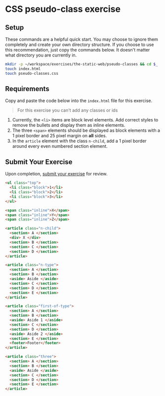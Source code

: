# CSS pseudo-class exercise

## Setup

These commands are a helpful quick start. You may choose to ignore them completely and create your own directory structure. If you choose to use this recommendation, just copy the commands below. It doesn't matter what directory you are currently in.

```bash
mkdir -p ~/workspace/exercises/the-static-web/pseudo-classes && cd $_
touch index.html
touch pseudo-classes.css
```

## Requirements

Copy and paste the code below into the `index.html` file for this exercise.

> For this exercise you can't add any classes or ids

1. Currently, the `<li>` items are block level elements. Add correct styles to remove the bullets and display them as inline elements.
1. The three `<span>` elements should be displayed as block elements with a 1 pixel border and 25 pixel margin on **all** sides.
1. In the `article` element with the class `n-child`, add a 1 pixel border around every even numbered section element.

## Submit Your Exercise
Upon completion, [submit your exercise](http://bit.ly/NSSExerciseSubmission) for review.

```html
<ul class="top">
  <li class="block">1</li>
  <li class="block">2</li>
  <li class="block">3</li>
</ul>

<span class="inline">X</span>
<span class="inline">Y</span>
<span class="inline">Z</span>

<article class="n-child">
  <section> A </section>
  <div> X </div>
  <section> B </section>
  <section> C </section>
  <section> D </section>
</article>

<article class="n-type">
  <section> A </section>
  <section> B </section>
  <aside> Aside </aside>
  <section> C </section>
  <section> D </section>
  <section> E </section>
</article>

<article class="first-of-type">
  <section> A </section>
  <section> B </section>
  <aside> Aside 1 </aside>
  <section> C </section>
  <section> D </section>
  <aside> Aside 2 </aside>
  <section> E </section>
  <footer>Footer</footer>
</article>

<article class="three">
  <section> A </section>
  <section> B </section>
  <aside> Aside </aside>
  <section> C </section>
  <section> D </section>
  <section> E </section>
</article>
```
